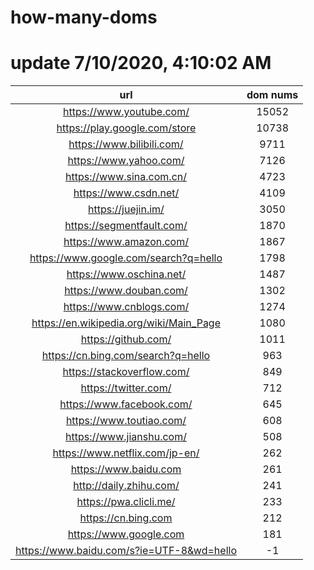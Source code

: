 # how-many-doms

# update 7/10/2020, 4:10:02 AM

url | dom nums
:-: | :-:
https://www.youtube.com/ | 15052
https://play.google.com/store | 10738
https://www.bilibili.com/ | 9711
https://www.yahoo.com/ | 7126
https://www.sina.com.cn/ | 4723
https://www.csdn.net/ | 4109
https://juejin.im/ | 3050
https://segmentfault.com/ | 1870
https://www.amazon.com/ | 1867
https://www.google.com/search?q=hello | 1798
https://www.oschina.net/ | 1487
https://www.douban.com/ | 1302
https://www.cnblogs.com/ | 1274
https://en.wikipedia.org/wiki/Main_Page | 1080
https://github.com/ | 1011
https://cn.bing.com/search?q=hello | 963
https://stackoverflow.com/ | 849
https://twitter.com/ | 712
https://www.facebook.com/ | 645
https://www.toutiao.com/ | 608
https://www.jianshu.com/ | 508
https://www.netflix.com/jp-en/ | 262
https://www.baidu.com | 261
http://daily.zhihu.com/ | 241
https://pwa.clicli.me/ | 233
https://cn.bing.com | 212
https://www.google.com | 181
https://www.baidu.com/s?ie=UTF-8&wd=hello | -1
